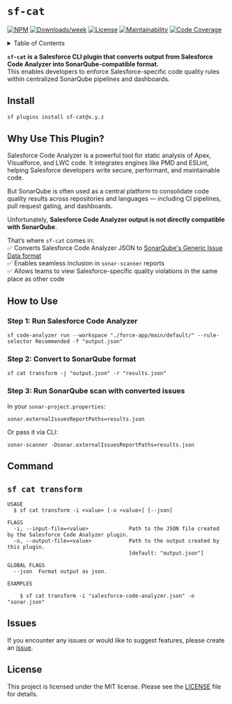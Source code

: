 # `sf-cat`

[![NPM](https://img.shields.io/npm/v/sf-cat.svg?label=sf-cat)](https://www.npmjs.com/package/sf-cat)
[![Downloads/week](https://img.shields.io/npm/dw/sf-cat.svg)](https://npmjs.org/package/sf-cat)
[![License](https://img.shields.io/badge/License-MIT-yellow.svg)](https://raw.githubusercontent.com/mcarvin8/sf-cat/main/LICENSE.md)
[![Maintainability](https://qlty.sh/gh/mcarvin8/projects/sf-cat/maintainability.svg)](https://qlty.sh/gh/mcarvin8/projects/sf-cat)
[![Code Coverage](https://qlty.sh/gh/mcarvin8/projects/sf-cat/coverage.svg)](https://qlty.sh/gh/mcarvin8/projects/sf-cat)

<!-- TABLE OF CONTENTS -->
<details>
  <summary>Table of Contents</summary>

- [Install](#install)
- [Why Use This Plugin?](#why-use-this-plugin)
- [How to Use](#how-to-use)
- [Command](#command)
  - [`sf cat transform`](#sf-cat-transform)
- [Issues](#issues)
- [License](#license)
</details>

**`sf-cat` is a Salesforce CLI plugin that converts output from Salesforce Code Analyzer into SonarQube-compatible format.**  
This enables developers to enforce Salesforce-specific code quality rules within centralized SonarQube pipelines and dashboards.

## Install

```bash
sf plugins install sf-cat@x.y.z
```

## Why Use This Plugin?

Salesforce Code Analyzer is a powerful tool for static analysis of Apex, Visualforce, and LWC code. It integrates engines like PMD and ESLint, helping Salesforce developers write secure, performant, and maintainable code.

But SonarQube is often used as a central platform to consolidate code quality results across repositories and languages — including CI pipelines, pull request gating, and dashboards.

Unfortunately, **Salesforce Code Analyzer output is not directly compatible with SonarQube**.

That’s where `sf-cat` comes in:  
✅ Converts Salesforce Code Analyzer JSON to [SonarQube's Generic Issue Data format](https://docs.sonarsource.com/sonarqube/latest/analyzing-source-code/importing-external-issues/generic-issue/)  
✅ Enables seamless inclusion in `sonar-scanner` reports  
✅ Allows teams to view Salesforce-specific quality violations in the same place as other code

## How to Use

### Step 1: Run Salesforce Code Analyzer

```
sf code-analyzer run --workspace "./force-app/main/default/" --rule-selector Recommended -f "output.json"
```

### Step 2: Convert to SonarQube format

```
sf cat transform -j "output.json" -r "results.json"
```

### Step 3: Run SonarQube scan with converted issues

In your `sonar-project.properties`:

```
sonar.externalIssuesReportPaths=results.json
```

Or pass it via CLI:

```
sonar-scanner -Dsonar.externalIssuesReportPaths=results.json
```

## Command

## `sf cat transform`

```
USAGE
  $ sf cat transform -i <value> [-o <value>] [--json]

FLAGS
  -i, --input-file=<value>             Path to the JSON file created by the Salesforce Code Analyzer plugin.
  -o, --output-file=<value>            Path to the output created by this plugin.
                                       [default: "output.json"]

GLOBAL FLAGS
  --json  Format output as json.

EXAMPLES

    $ sf cat transform -i "salesforce-code-analyzer.json" -o "sonar.json"

```

## Issues

If you encounter any issues or would like to suggest features, please create an [issue](https://github.com/mcarvin8/sf-cat/issues).

## License

This project is licensed under the MIT license. Please see the [LICENSE](https://raw.githubusercontent.com/mcarvin8/sf-cat/main/LICENSE.md) file for details.
